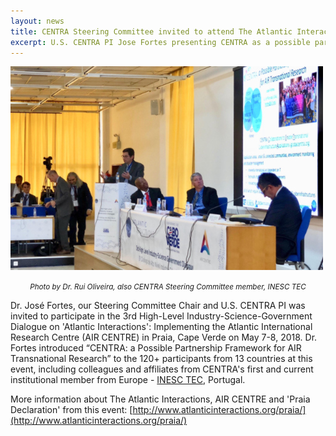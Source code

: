 ```yaml
---
layout: news
title: CENTRA Steering Committee invited to attend The Atlantic Interactions Initiative event in Praia, Cape Verde
excerpt: U.S. CENTRA PI Jose Fortes presenting CENTRA as a possible partnership framework at the 3rd High Level Industry-Science-Government Dialogue- Implementing the Atlantic International Research Centre (AIR Centre), held in the city of Praia, Cape Verde on May 7-8, 2018.
---
```


<img src="/img/Jose_AIRCenter_CapeVerde07May2018.jpg" alt="Fortes at 3rd AIR high-level dialogue" style="margin-right: auto;margin-left: auto;" class="img-responsive">
<p style="text-align: center;"><i><small>Photo by Dr. Rui Oliveira, also CENTRA Steering Committee member, INESC TEC</i></small></p>  

Dr. José Fortes, our Steering Committee Chair and U.S. CENTRA PI was invited to participate in the 3rd High-Level Industry-Science-Government Dialogue on 'Atlantic Interactions': Implementing the Atlantic International Research Centre (AIR CENTRE) in Praia, Cape Verde on May 7-8, 2018. Dr. Fortes introduced “CENTRA: a Possible Partnership Framework for AIR Transnational Research” to the 120+ participants from 13 countries at this event, including colleagues and affiliates from CENTRA's first and current institutional member from Europe - [INESC TEC](https://www.inesctec.pt/en), Portugal.  

More information about The Atlantic Interactions, AIR CENTRE and 'Praia Declaration' from this event: [http://www.atlanticinteractions.org/praia/](http://www.atlanticinteractions.org/praia/) 
